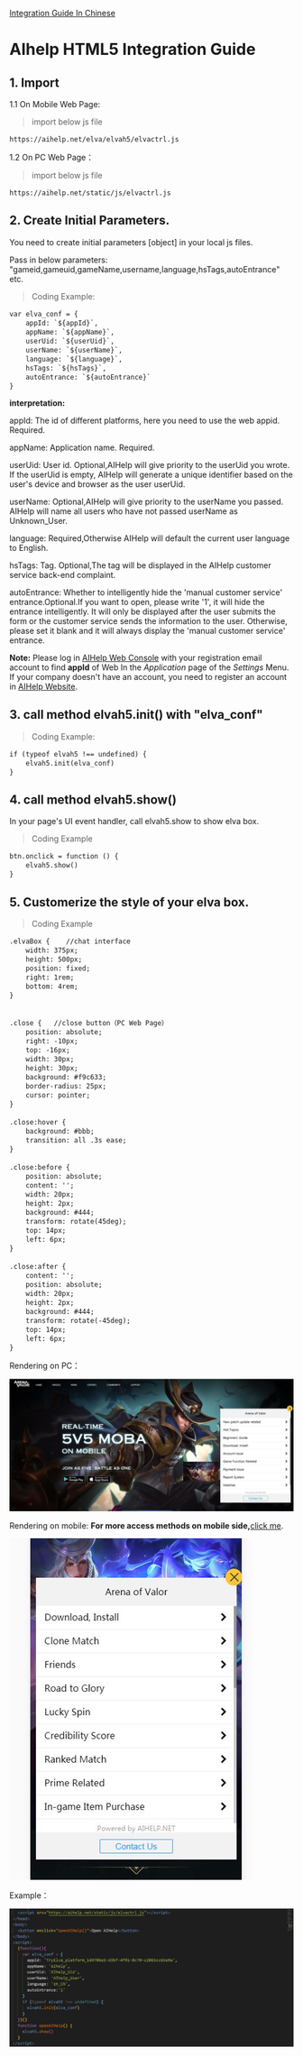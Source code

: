 [Integration Guide In Chinese](https://github.com/AI-HELP/H5-access-stable/blob/master/README_CN.md)

# AIhelp HTML5 Integration Guide
## 1. Import

1.1 On Mobile Web Page:
>import below js file

	https://aihelp.net/elva/elvah5/elvactrl.js
	
1.2 On PC Web Page： 
>import below js file

	https://aihelp.net/static/js/elvactrl.js
	
## 2. Create Initial Parameters.

You need to create initial parameters [object] in your local js files. 

Pass in below parameters: 
"gameid,gameuid,gameName,username,language,hsTags,autoEntrance" etc. 

>Coding Example:

	var elva_conf = {
		appId: `${appId}`,
		appName: `${appName}`,
		userUid: `${userUid}`,
		userName: `${userName}`,
		language: `${language}`,
		hsTags: `${hsTags}`,
		autoEntrance: `${autoEntrance}`
	}  
    
**interpretation:**<br />

appId: The id of different platforms, here you need to use the web appid. Required.<br />

appName: Application name. Required.<br />

userUid: User id. Optional,AIHelp will give priority to the userUid you wrote. If the userUid is empty, AIHelp will generate a unique identifier based on the user's device and browser as the user userUid.<br />

userName: Optional,AIHelp will give priority to the userName you passed. AIHelp will name all users who have not passed userName as Unknown_User.<br />

language: Required,Otherwise AIHelp will default the current user language to English.<br />

hsTags: Tag. Optional,The tag will be displayed in the AIHelp customer service back-end complaint.<br />

autoEntrance: Whether to intelligently hide the 'manual customer service' entrance.Optional.If you want to open, please write '1', it will hide the entrance intelligently. It will only be displayed after the user submits the form or the customer service sends the information to the user. Otherwise, please set it blank and it will always display the 'manual customer service' entrance.


**Note:** Please log in [AIHelp Web Console](https://console.aihelp.net/elva) with your registration email account to find __appId__ of Web In the _Application_ page of the _Settings_ Menu. 
If your company doesn't have an account, you need to register an account in [AIHelp Website](http://aihelp.net/index.html). 

## 3.	call method elvah5.init() with "elva_conf"

>Coding Example:

	if (typeof elvah5 !== undefined) { 
		elvah5.init(elva_conf)     
	} 
  
## 4. call method elvah5.show() 

In your page's UI event handler, call elvah5.show to show elva box.

> Coding Example

	btn.onclick = function () { 
		elvah5.show()  
	}

## 5. Customerize the style of your elva box.  
> Coding Example


	.elvaBox {    //chat interface 
		width: 375px;
		height: 500px;
		position: fixed;
		right: 1rem;
		bottom: 4rem;
	}


	.close {   //close button（PC Web Page）
		position: absolute;
		right: -10px;
		top: -16px;
		width: 30px;
		height: 30px;
		background: #f9c633;
		border-radius: 25px;
		cursor: pointer;
	}
	
	.close:hover { 
		background: #bbb;
		transition: all .3s ease;
	}

	.close:before {
		position: absolute;
		content: '';
		width: 20px;
		height: 2px;
		background: #444;
		transform: rotate(45deg);
		top: 14px;
		left: 6px;
	}

	.close:after {
		content: '';
		position: absolute;
		width: 20px;
		height: 2px;
		background: #444;
		transform: rotate(-45deg);
		top: 14px;
		left: 6px;
	}

Rendering on PC：

![Rendering on PC](https://github.com/AIHELP-NET/Pictures/blob/master/AIHelp-H5-on-PC(1).jpg "h5")

Rendering on mobile:        **For more access methods on mobile side,**[click me](https://github.com/AI-HELP/H5-access-stable/blob/master/more_reference_EN.md).

![Rendering on mobile](https://github.com/AIHELP-NET/Pictures/blob/master/AIHelp-H5-on-mobile(1).jpg "h5")

Example：

![h5](https://github.com/AIHELP-NET/Pictures/blob/master/AIHelpH5.jpg "h5")
